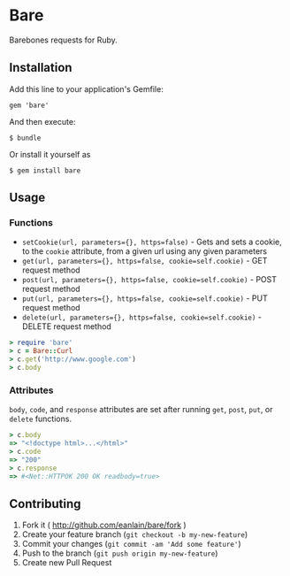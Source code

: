 # Bare

Barebones requests for Ruby.

## Installation

Add this line to your application's Gemfile:

    gem 'bare'

And then execute:

    $ bundle

Or install it yourself as

    $ gem install bare

## Usage

### Functions

* `setCookie(url, parameters={}, https=false)` - Gets and sets a cookie, to the `cookie` attribute, from a given url using any given parameters
* `get(url, parameters={}, https=false, cookie=self.cookie)` - GET request method
* `post(url, parameters={}, https=false, cookie=self.cookie)` - POST request method
* `put(url, parameters={}, https=false, cookie=self.cookie)` - PUT request method
* `delete(url, parameters={}, https=false, cookie=self.cookie)` - DELETE request method

```ruby
> require 'bare'
> c = Bare::Curl
> c.get('http://www.google.com')
> c.body
```

### Attributes

`body`, `code`, and `response` attributes are set after running `get`, `post`, `put`, or `delete` functions.

```ruby
> c.body
=> "<!doctype html>...</html>"
> c.code
=> "200"
> c.response
=> #<Net::HTTPOK 200 OK readbody=true>
```

## Contributing

1. Fork it ( http://github.com/eanlain/bare/fork )
2. Create your feature branch (`git checkout -b my-new-feature`)
3. Commit your changes (`git commit -am 'Add some feature'`)
4. Push to the branch (`git push origin my-new-feature`)
5. Create new Pull Request
